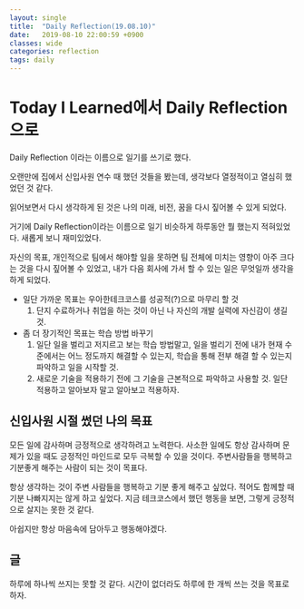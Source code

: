 ```yaml
---
layout: single
title:  "Daily Reflection(19.08.10)"
date:   2019-08-10 22:00:59 +0900
classes: wide
categories: reflection
tags: daily
---
```


# Today I Learned에서 Daily Reflection으로

Daily Reflection 이라는 이름으로 일기를 쓰기로 했다. 

오랜만에 집에서 신입사원 연수 때 했던 것들을 봤는데, 생각보다 열정적이고 열심히 했었던 것 같다.

읽어보면서 다시 생각하게 된 것은 나의 미래, 비전, 꿈을 다시 짚어볼 수 있게 되었다.

거기에 Daily Reflection이라는 이름으로 일기 비슷하게 하루동안 뭘 했는지 적혀있었다. 새롭게 보니 재미있었다.

자신의 목표, 개인적으로 팀에서 해야할 일을 못하면 팀 전체에 미치는 영향이 아주 크다는 것을 다시 짚어볼 수 있었고, 내가 다음 회사에 가서 할 수 있는 일은 무엇일까 생각을 하게 되었다.

* 일단 가까운 목표는 우아한테크코스를 성공적(?)으로 마무리 할 것
  1. 단지 수료하거나 취업을 하는 것이 아닌 나 자신의 개발 실력에 자신감이 생길 것.
* 좀 더 장기적인 목표는 학습 방법 바꾸기 
  1. 일단 일을 벌리고 저지르고 보는 학습 방법말고, 일을 벌리기 전에 내가 현재 수준에서는 어느 정도까지 해결할 수 있는지, 학습을 통해 전부 해결 할 수 있는지 파악하고 일을 시작할 것.
  2. 새로운 기술을 적용하기 전에 그 기술을 근본적으로 파악하고 사용할 것. 일단 적용하고 알아보자 말고 알아보고 적용하자.

## 신입사원 시절 썼던 나의 목표

모든 일에 감사하며 긍정적으로 생각하려고 노력한다. 사소한 일에도 항상 감사하며 문제가 있을 때도 긍정적인 마인드로 모두 극복할 수 있을 것이다. 주변사람들을 행복하고 기분좋게 해주는 사람이 되는 것이 목표다.

항상 생각하는 것이 주변 사람들을 행복하고 기분 좋게 해주고 싶었다. 적어도 함께할 때 기분 나빠지지는 않게 하고 싶었다. 지금 테크코스에서 했던 행동을 보면, 그렇게 긍정적으로 살지는 못한 것 같다.

아쉽지만 항상 마음속에 담아두고 행동해야겠다.

## 글

하루에 하나씩 쓰지는 못할 것 같다. 시간이 없더라도 하루에 한 개씩 쓰는 것을 목표로 하자.